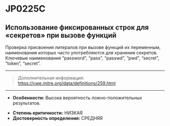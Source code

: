 # JP0225С
## Использование фиксированных строк для «секретов» при вызове функций

Проверка присвоения литералов при вызове функций их переменным, наименования которых часто 
употребляются для хранения секретов. 
Ключевые наименования “password”, “pass”, “passwd”, “pwd”, “secret”, “token”, “secret”.

---
> Дополнительная информация:
> <https://cwe.mitre.org/data/definitions/259.html>
---
* __Особенности:__ Высока вероятность ложно-положительных результатов.
<!---
NOTE!! CHANGE TO HIGH or MEDIUM FOR BOTH
НУЖНО ДОРАБОТАТЬ И ДОБАВИТЬ ПРОВЕРКУ ФП, И ДОПоЛНИТЬ ДОКУМЕНТАЦИЮ
-->
* __Степень критичности:__ НИЗКАЯ
* __Достоверность определения:__ СРЕДНЯЯ
